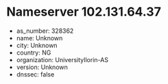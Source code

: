 # Nameserver 102.131.64.37

* as_number: 328362
* name: Unknown
* city: Unknown
* country: NG
* organization: UniversityIlorin-AS
* version: Unknown
* dnssec: false
